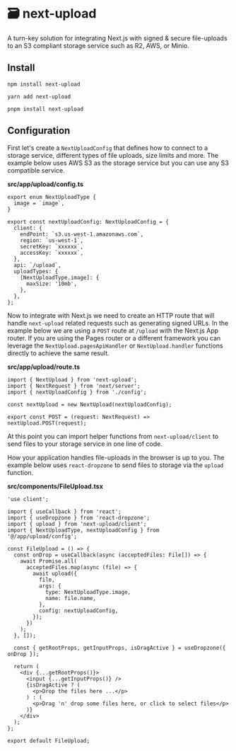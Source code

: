# 🗃️ next-upload

A turn-key solution for integrating Next.js with signed & secure file-uploads to an S3 compliant storage service such as R2, AWS, or Minio.

## Install

```console
npm install next-upload

yarn add next-upload

pnpm install next-upload
```

## Configuration

First let's create a `NextUploadConfig` that defines how to connect to a storage service, different types of file uploads, size limits and more. The example below uses AWS S3 as the storage service but you can use any S3 compatible service.

**src/app/upload/config.ts**

```tsx
export enum NextUploadType {
  image = `image`,
}

export const nextUploadConfig: NextUploadConfig = {
  client: {
    endPoint: `s3.us-west-1.amazonaws.com`,
    region: `us-west-1`,
    secretKey: `xxxxxx`,
    accessKey: `xxxxxx`,
  },
  api: `/upload`,
  uploadTypes: {
    [NextUploadType.image]: {
      maxSize: '10mb',
    },
  },
};
```

Now to integrate with Next.js we need to create an HTTP route that will handle `next-upload` related requests such as generating signed URLs. In the example below we are using a `POST` route at `/upload` with the Next.js App router. If you are using the Pages router or a different framework you can leverage the `NextUpload.pagesApiHandler` or `NextUpload.handler` functions directly to achieve the same result.

**src/app/upload/route.ts**

```tsx
import { NextUpload } from 'next-upload';
import { NextRequest } from 'next/server';
import { nextUploadConfig } from './config';

const nextUpload = new NextUpload(nextUploadConfig);

export const POST = (request: NextRequest) => nextUpload.POST(request);
```

At this point you can import helper functions from `next-upload/client` to send files to your storage service in one line of code.

How your application handles file-uploads in the browser is up to you. The example below uses `react-dropzone` to send files to storage via the `upload` function.

**src/components/FileUpload.tsx**

```tsx
'use client';

import { useCallback } from 'react';
import { useDropzone } from 'react-dropzone';
import { upload } from 'next-upload/client';
import { NextUploadType, nextUploadConfig } from '@/app/upload/config';

const FileUpload = () => {
  const onDrop = useCallback(async (acceptedFiles: File[]) => {
    await Promise.all(
      acceptedFiles.map(async (file) => {
        await upload({
          file,
          args: {
            type: NextUploadType.image,
            name: file.name,
          },
          config: nextUploadConfig,
        });
      })
    );
  }, []);

  const { getRootProps, getInputProps, isDragActive } = useDropzone({ onDrop });

  return (
    <div {...getRootProps()}>
      <input {...getInputProps()} />
      {isDragActive ? (
        <p>Drop the files here ...</p>
      ) : (
        <p>Drag 'n' drop some files here, or click to select files</p>
      )}
    </div>
  );
};

export default FileUpload;
```
